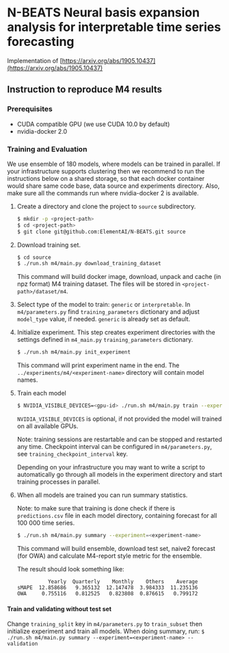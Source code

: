 # N-BEATS Neural basis expansion analysis for interpretable time series forecasting

Implementation of [https://arxiv.org/abs/1905.10437](https://arxiv.org/abs/1905.10437)

## Instruction to reproduce M4 results

### Prerequisites

* CUDA compatible GPU (we use CUDA 10.0 by default)
* nvidia-docker 2.0


### Training and Evaluation

We use ensemble of 180 models, where models can be trained in parallel.
If your infrastructure supports clustering then we recommend to run the instructions below on a shared storage,
so that each docker container would share same code base, data source and experiments directory.
Also, make sure all the commands run where nvidia-docker 2 is available.

1. Create a directory and clone the project to `source` subdirectory.
    ```bash
    $ mkdir -p <project-path>
    $ cd <project-path>
    $ git clone git@github.com:ElementAI/N-BEATS.git source
    ```
1. Download training set.
    ```bash
    $ cd source
    $ ./run.sh m4/main.py download_training_dataset
    ```
    This command will build docker image, download, unpack and cache (in npz format) M4 training dataset.
    The files will be stored in `<project-path>/dataset/m4`.
1. Select type of the model to train: `generic` or `interpretable`.
    In `m4/parameters.py` find `training_parameters` dictionary and adjust `model_type` value, if needed.
    `generic` is already set as default.
1. Initialize experiment.
    This step creates experiment directories with the settings defined in `m4_main.py` `training_parameters` dictionary.
    ```bash
    $ ./run.sh m4/main.py init_experiment
    ```
    This command will print experiment name in the end. The `../experiments/m4/<experiment-name>` directory will contain 
    model names.
1. Train each model
    ```bash
    $ NVIDIA_VISIBLE_DEVICES=<gpu-id> ./run.sh m4/main.py train --experiment=<experiment-name>/<model-name>
    ```
    
    `NVIDIA_VISIBLE_DEVICES` is optional, if not provided the model will trained on all available GPUs.
    
    Note: training sessions are restartable and can be stopped and restarted any time.
    Checkpoint interval can be configured in `m4/parameters.py`, see `training_checkpoint_interval` key.

    Depending on your infrastructure you may want to write a script to automatically go through all models
    in the experiment directory and start training processes in parallel.
1. When all models are trained you can run summary statistics.

    Note: to make sure that training is done check if there is `predictions.csv` file in each model directory,
    containing forecast for all 100 000 time series.

    ```bash
    $ ./run.sh m4/main.py summary --experiment=<experiment-name>
    ```
    This command will build ensemble, download test set, naive2 forecast (for OWA) and calculate M4-report style metric for the ensemble.

    The result should look something like:
    ```
              Yearly  Quarterly    Monthly    Others    Average
    sMAPE  12.858686   9.365132  12.147478  3.984333  11.235136
    OWA     0.755116   0.812525   0.823808  0.876615   0.799172
    ```

#### Train and validating without test set

Change `training_split` key in `m4/parameters.py` to `train_subset` then initialize experiment and train all models.
When doing summary, run: `$ ./run.sh m4/main.py summary --experiment=<experiment-name> --validation`  
